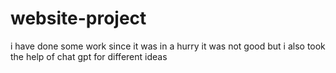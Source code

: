 # website-project
i have done some work since it was in a hurry it was not good but i also took the help of chat gpt for different ideas
